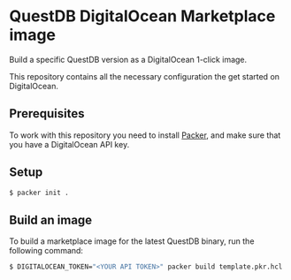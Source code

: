 # QuestDB DigitalOcean Marketplace image

Build a specific QuestDB version as a DigitalOcean 1-click image.

This repository contains all the necessary configuration the get started on DigitalOcean.

## Prerequisites

To work with this repository you need to install [Packer](https://www.packer.io/), and make sure that you have a DigitalOcean API key.

## Setup

``` bash
$ packer init .
```

## Build an image

To build a marketplace image for the latest QuestDB binary, run the following command:

```bash
$ DIGITALOCEAN_TOKEN="<YOUR API TOKEN>" packer build template.pkr.hcl
```

